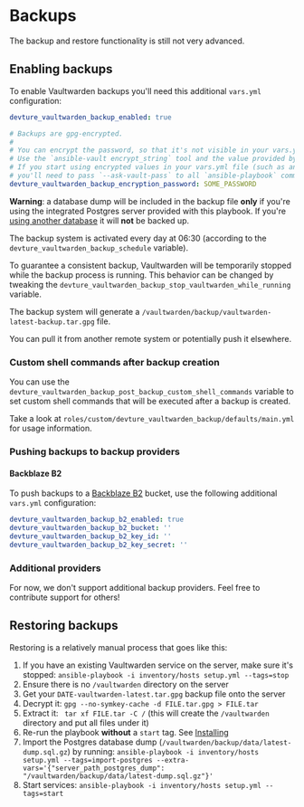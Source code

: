 # Backups

The backup and restore functionality is still not very advanced.


## Enabling backups

To enable Vaultwarden backups you'll need this additional `vars.yml` configuration:

```yaml
devture_vaultwarden_backup_enabled: true

# Backups are gpg-encrypted.
#
# You can encrypt the password, so that it's not visible in your vars.yml file in clear text.
# Use the `ansible-vault encrypt_string` tool and the value provided by it.
# If you start using encrypted values in your vars.yml file (such as an encrypted password here),
# you'll need to pass `--ask-vault-pass` to all `ansible-playbook` commands that you run in the future.
devture_vaultwarden_backup_encryption_password: SOME_PASSWORD
```

**Warning**: a database dump will be included in the backup file **only** if you're using the integrated Postgres server provided with this playbook. If you're [using another database](configuring-playbook-database.md) it will **not** be backed up.

The backup system is activated every day at 06:30 (according to the `devture_vaultwarden_backup_schedule` variable).

To guarantee a consistent backup, Vaultwarden will be temporarily stopped while the backup process is running.
This behavior can be changed by tweaking the `devture_vaultwarden_backup_stop_vaultwarden_while_running` variable.

The backup system will generate a `/vaultwarden/backup/vaultwarden-latest-backup.tar.gpg` file.

You can pull it from another remote system or potentially push it elsewhere.


### Custom shell commands after backup creation

You can use the `devture_vaultwarden_backup_post_backup_custom_shell_commands` variable to set custom shell commands that will be executed after a backup is created.

Take a look at `roles/custom/devture_vaultwarden_backup/defaults/main.yml` for usage information.


### Pushing backups to backup providers

#### Backblaze B2

To push backups to a [Backblaze B2](https://www.backblaze.com/b2/cloud-storage.html) bucket, use the following additional `vars.yml` configuration:

```yaml
devture_vaultwarden_backup_b2_enabled: true
devture_vaultwarden_backup_b2_bucket: ''
devture_vaultwarden_backup_b2_key_id: ''
devture_vaultwarden_backup_b2_key_secret: ''
```

### Additional providers

For now, we don't support additional backup providers. Feel free to contribute support for others!


## Restoring backups

Restoring is a relatively manual process that goes like this:

1. If you have an existing Vaultwarden service on the server, make sure it's stopped: `ansible-playbook -i inventory/hosts setup.yml --tags=stop`
2. Ensure there is no `/vaultwarden` directory on the server
3. Get your `DATE-vaultwarden-latest.tar.gpg` backup file onto the server
4. Decrypt it: `gpg --no-symkey-cache -d FILE.tar.gpg > FILE.tar`
5. Extract it: ` tar xf FILE.tar -C /` (this will create the `/vaultwarden` directory and put all files under it)
6. Re-run the playbook **without** a `start` tag. See [Installing](installing.md)
8. Import the Postgres database dump (`/vaultwarden/backup/data/latest-dump.sql.gz`) by running: `ansible-playbook -i inventory/hosts setup.yml --tags=import-postgres --extra-vars='{"server_path_postgres_dump": "/vaultwarden/backup/data/latest-dump.sql.gz"}'`
9. Start services: `ansible-playbook -i inventory/hosts setup.yml --tags=start`
